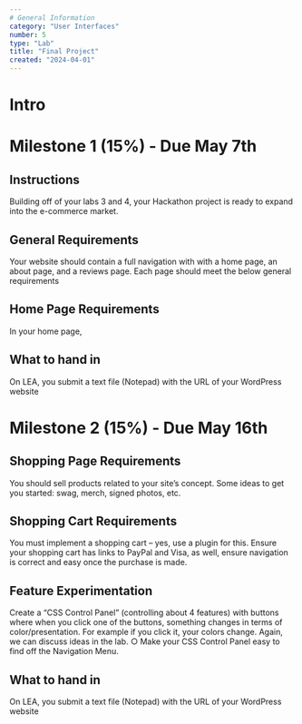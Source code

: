 ```yaml
---
# General Information
category: "User Interfaces"
number: 5
type: "Lab"
title: "Final Project"
created: "2024-04-01"
---
```


# Intro

# Milestone 1 (15%) - Due May 7th

## Instructions

Building off of your labs 3 and 4, your Hackathon project is ready to expand into the e-commerce market.

## General Requirements

Your website should contain a full navigation with with a home page, an about page, and a reviews page. Each page should meet the below general requirements

## Home Page Requirements

In your home page,

## What to hand in

On LEA, you submit a text file (Notepad) with the URL of your WordPress website

# Milestone 2 (15%) - Due May 16th

## Shopping Page Requirements

You should sell products related to your site’s concept. Some ideas to get you started: swag, merch, signed photos, etc.

## Shopping Cart Requirements

You must implement a shopping cart – yes, use a plugin for this. Ensure your shopping cart has links to PayPal and Visa, as well, ensure navigation is correct and easy once the purchase is made.

## Feature Experimentation

Create a “CSS Control Panel” (controlling about 4 features) with buttons where when you click one of the buttons, something changes in terms of color/presentation. For example if you click it, your colors change. Again, we can discuss ideas in the lab.
○ Make your CSS Control Panel easy to find off the Navigation Menu.

## What to hand in

On LEA, you submit a text file (Notepad) with the URL of your WordPress website
